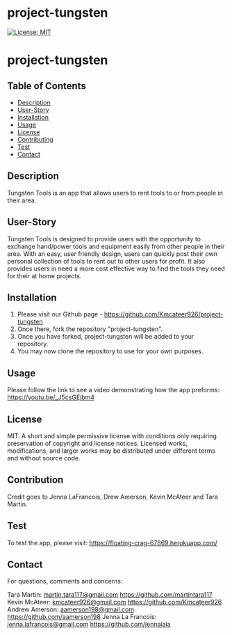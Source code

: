 # project-tungsten

[![License: MIT](https://img.shields.io/badge/License-MIT-yellow.svg)](https://opensource.org/licenses/MIT)

# project-tungsten

## Table of Contents

- [Description](#Description)
- [User-Story](#User-Story)
- [Installation](#Installation)
- [Usage](#Usage)
- [License](#License)
- [Contributing](#Contributing)
- [Test](#Test)
- [Contact](#Contact)

## Description

Tungsten Tools is an app that allows users to rent tools to or from people in their area.

## User-Story

Tungsten Tools is designed to provide users with the opportunity to exchange hand/power tools and equipment easily from other people in their area. With an easy, user friendly design, users can quickly post their own personal collection of tools to rent out to other users for profit. It also provides users in need a more cost effective way to find the tools they need for their at home projects.

## Installation

1. Please visit our Github page - https://github.com/Kmcateer926/project-tungsten
2. Once there, fork the repository "project-tungsten".
3. Once you have forked, project-tungsten will be added to your repository.
4. You may now clone the repository to use for your own purposes.

## Usage

Please follow the link to see a video demonstrating how the app preforms: https://youtu.be/_J5csGEjbm4

## License

MIT: A short and simple permissive license with conditions only requiring preservation of copyright and license notices. Licensed works, modifications, and larger works may be distributed under different terms and without source code.

## Contribution

Credit goes to Jenna LaFrancois, Drew Amerson, Kevin McAteer and Tara Martin.

## Test

To test the app, please visit: https://floating-crag-67869.herokuapp.com/

## Contact

For questions, comments and concerns:

Tara Martin: martin.tara117@gmail.com https://github.com/martintara117
Kevin McAteer: kmcateer926@gmail.com https://github.com/Kmcateer926
Andrew Amerson: aamerson198@gmail.com https://github.com/aamerson198
Jenna La Francois: jenna.lafrancois@gmail.com https://github.com/jennalala

